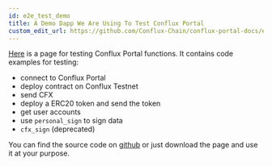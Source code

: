 ```yaml
---
id: e2e_test_demo
title: A Demo Dapp We Are Using To Test Conflux Portal
custom_edit_url: https://github.com/Conflux-Chain/conflux-portal-docs/edit/master/docs/en/portal/Quick_Start/E2E_Tets_Dapp.md
---
```


[Here](http://13.57.190.119:9000/contract.html) is a page for testing Conflux
Portal functions. It contains code examples for testing: 

- connect to Conflux Portal
- deploy contract on Conflux Testnet
- send CFX
- deploy a ERC20 token and send the token
- get user accounts
- use `personal_sign` to sign data
- `cfx_sign` (deprecated)

You can find the source code on
[github](https://github.com/Conflux-Chain/conflux-portal/blob/develop/test/e2e/contract-test/contract.js)
or just download the page and use it at your purpose. 